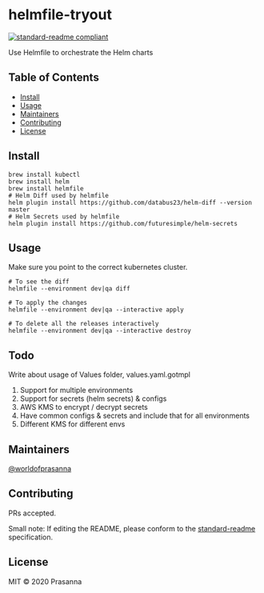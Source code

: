 # helmfile-tryout

[![standard-readme compliant](https://img.shields.io/badge/standard--readme-OK-green.svg?style=flat-square)](https://github.com/RichardLitt/standard-readme)

Use Helmfile to orchestrate the Helm charts

## Table of Contents

- [Install](#install)
- [Usage](#usage)
- [Maintainers](#maintainers)
- [Contributing](#contributing)
- [License](#license)

## Install

```
brew install kubectl
brew install helm
brew install helmfile
# Helm Diff used by helmfile
helm plugin install https://github.com/databus23/helm-diff --version master
# Helm Secrets used by helmfile
helm plugin install https://github.com/futuresimple/helm-secrets
```

## Usage

Make sure you point to the correct kubernetes cluster.
```
# To see the diff
helmfile --environment dev|qa diff

# To apply the changes
helmfile --environment dev|qa --interactive apply

# To delete all the releases interactively
helmfile --environment dev|qa --interactive destroy
```

## Todo

Write about usage of Values folder, values.yaml.gotmpl
1. Support for multiple environments
2. Support for secrets (helm secrets) & configs
3. AWS KMS to encrypt / decrypt secrets
4. Have common configs & secrets and include that for all environments
5. Different KMS for different envs


## Maintainers

[@worldofprasanna](https://github.com/worldofprasanna)

## Contributing

PRs accepted.

Small note: If editing the README, please conform to the [standard-readme](https://github.com/RichardLitt/standard-readme) specification.

## License

MIT © 2020 Prasanna
